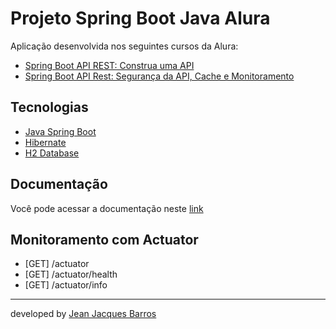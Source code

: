 # Projeto Spring Boot Java Alura

Aplicação desenvolvida nos seguintes cursos da Alura:

- [Spring Boot API REST: Construa uma API](https://cursos.alura.com.br/course/spring-boot-api-rest)
- [Spring Boot API Rest: Segurança da API, Cache e Monitoramento](https://cursos.alura.com.br/course/spring-boot-seguranca-cache-monitoramento)

## Tecnologias

- [Java Spring Boot](https://spring.io/projects/spring-boot)
- [Hibernate](https://hibernate.org/)
- [H2 Database](https://www.h2database.com/)

## Documentação

Você pode acessar a documentação neste [link](postman/Curso%20Alura%20Spring.postman_collection.json)

## Monitoramento com Actuator

- [GET] /actuator
- [GET] /actuator/health
- [GET] /actuator/info

--- 
developed by [Jean Jacques Barros](https://github.com/jjeanjacques10)
